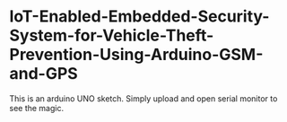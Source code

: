 # IoT-Enabled-Embedded-Security-System-for-Vehicle-Theft-Prevention-Using-Arduino-GSM-and-GPS
This is an arduino UNO sketch. Simply upload and open serial monitor to see the magic.

